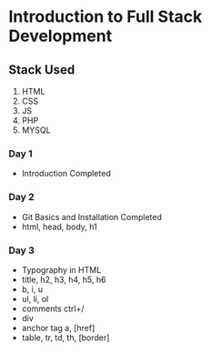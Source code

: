 # Introduction to Full Stack Development

## Stack Used

1. HTML
2. CSS
3. JS
4. PHP
5. MYSQL

### Day 1

- Introduction Completed

### Day 2

- Git Basics and Installation Completed
- html, head, body, h1

### Day 3

- Typography in HTML
- title, h2, h3, h4, h5, h6
- b, i, u
- ul, li, ol
- comments ctrl+/
- div
- anchor tag a, [href]
- table, tr, td, th, [border]
